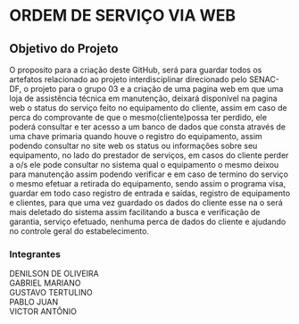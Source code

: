 # ORDEM DE SERVIÇO VIA WEB
## Objetivo do Projeto
O proposito para a criação deste GitHub, será para guardar todos os artefatos relacionado ao projeto interdisciplinar direcionado pelo SENAC-DF, o projeto para o grupo 03 e a criação de uma pagina web em que uma loja de assistência técnica em manutenção, deixará disponível na pagina web o status do serviço feito no equipamento do cliente, assim em caso de perca do comprovante de que o mesmo(cliente)possa ter perdido, ele poderá consultar e ter acesso a um banco de dados que consta através de uma chave primaria quando houve o registro do equipamento, assim podendo consultar no site web os status ou informações sobre seu equipamento, no lado do prestador de serviços, em casos do cliente perder a o/s ele pode consultar no sistema qual o equipamento o mesmo deixou para manutenção assim podendo verificar e em caso de termino do serviço o mesmo efetuar a retirada do equipamento, sendo assim o programa visa, guardar em todo caso registro de entrada e saídas, registro de equipamento e clientes, para que uma vez guardado os dados do cliente esse na o será mais deletado do sistema assim facilitando a busca e verificação de garantia, serviço efetuado, nenhuma perca de dados do cliente e ajudando no controle geral do estabelecimento.

###  Integrantes
DENILSON DE OLIVEIRA  
GABRIEL MARIANO <br />
GUSTAVO TERTULINO <br />
PABLO JUAN <br />
VICTOR ANTÔNIO <br />
